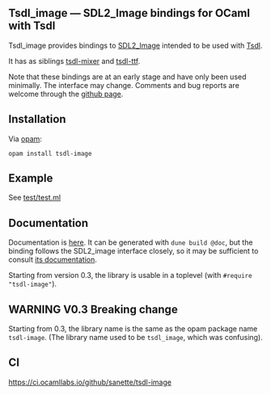 Tsdl\_image — SDL2\_Image bindings for OCaml with Tsdl
------------------------------------------------------

Tsdl\_image provides bindings to
[SDL2_Image](https://www.libsdl.org/projects/SDL_image/) intended to
be used with [Tsdl](http://erratique.ch/software/tsdl).

It has as siblings [tsdl-mixer](https://github.com/sanette/tsdl-mixer)
and [tsdl-ttf](https://github.com/sanette/tsdl-ttf).

Note that these bindings are at an early stage and have only been used
minimally.  The interface may change.  Comments and bug reports are
welcome through the [github page](https://github.com/sanette/tsdl-image).

## Installation

Via [opam](https://opam.ocaml.org/):

    opam install tsdl-image

## Example

See [test/test.ml](https://github.com/sanette/tsdl-image/blob/master/test/test.ml)

## Documentation

Documentation is
[here](https://sanette.github.io/tsdl-image/Image/index.html). It can
be generated with `dune build @doc`, but the binding follows the
SDL2_image interface closely, so it may be sufficient to consult
[its documentation](https://www.libsdl.org/projects/SDL_image/docs/index.html).

Starting from version 0.3, the library is usable in a toplevel (with
`#require "tsdl-image"`).

## WARNING V0.3 Breaking change

Starting from 0.3, the library name is the same as the opam package
name `tsdl-image`. (The library name used to be `tsdl_image`, which
was confusing).

## CI

https://ci.ocamllabs.io/github/sanette/tsdl-image
